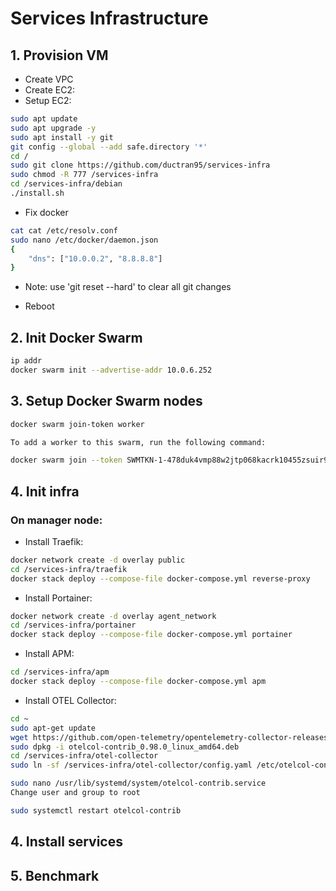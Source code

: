 # Services Infrastructure

## 1. Provision VM

- Create VPC
- Create EC2:
- Setup EC2:

```bash
sudo apt update
sudo apt upgrade -y
sudo apt install -y git
git config --global --add safe.directory '*'
cd /
sudo git clone https://github.com/ductran95/services-infra
sudo chmod -R 777 /services-infra
cd /services-infra/debian
./install.sh
```

- Fix docker
```bash
cat cat /etc/resolv.conf
sudo nano /etc/docker/daemon.json
{
    "dns": ["10.0.0.2", "8.8.8.8"]
}

```

- Note: use 'git reset --hard' to clear all git changes

- Reboot

## 2. Init Docker Swarm

```bash
ip addr
docker swarm init --advertise-addr 10.0.6.252
```

## 3. Setup Docker Swarm nodes
```bash
docker swarm join-token worker

To add a worker to this swarm, run the following command:

docker swarm join --token SWMTKN-1-478duk4vmp88w2jtp068kacrk10455zsuir9yyhfv6p92wnk7y-b3iyuovx0w1a7tdfm5g8p7sdb 10.0.6.252:2377
```

## 4. Init infra

### On manager node:
- Install Traefik:
```bash
docker network create -d overlay public
cd /services-infra/traefik
docker stack deploy --compose-file docker-compose.yml reverse-proxy
```

- Install Portainer:
```bash
docker network create -d overlay agent_network
cd /services-infra/portainer
docker stack deploy --compose-file docker-compose.yml portainer
```

- Install APM:
```bash
cd /services-infra/apm
docker stack deploy --compose-file docker-compose.yml apm
```

- Install OTEL Collector:
```bash
cd ~
sudo apt-get update
wget https://github.com/open-telemetry/opentelemetry-collector-releases/releases/download/v0.98.0/otelcol-contrib_0.98.0_linux_amd64.deb
sudo dpkg -i otelcol-contrib_0.98.0_linux_amd64.deb
cd /services-infra/otel-collector
sudo ln -sf /services-infra/otel-collector/config.yaml /etc/otelcol-contrib/config.yaml
```
```bash
sudo nano /usr/lib/systemd/system/otelcol-contrib.service
Change user and group to root
```

```bash
sudo systemctl restart otelcol-contrib
```

## 4. Install services

## 5. Benchmark